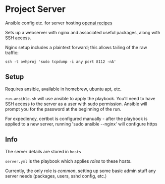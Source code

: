 # Project Server

Ansible config etc. for server hosting [openai recipes](https://github.com/Chris1712/openai-recipes)

Sets up a webserver with nginx and associated useful packages, along with SSH access.

Nginx setup includes a plaintext forward; this allows tailing of the raw traffic:

`ssh -t ovhproj 'sudo tcpdump -i any port 8112 -nA'`

## Setup

Requires ansible, available in homebrew, ubuntu apt, etc.

`run-ansible.sh`  will use ansible to apply the playbook. You'll need to have SSH access to the server as a user with sudo permission.
Ansible will prompt you for the password at the beginning of the run.

For expediency, certbot is configured manually - after the playbook is applied to a new server, running 'sudo ansible --nginx' will configure https

## Info

The server details are stored in `hosts`

`server.yml` is the playbook which applies *roles* to these hosts.

Currently, the only role is *common*, setting up some basic admin stuff any server needs (packages, users, sshd config, etc.)
